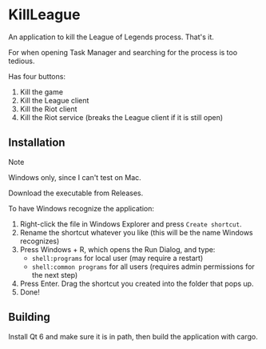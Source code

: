 # KillLeague
An application to kill the League of Legends process. That's it.

For when opening Task Manager and searching for the process is too tedious.

Has four buttons:
1. Kill the game
2. Kill the League client
3. Kill the Riot client
4. Kill the Riot service (breaks the League client if it is still open)

## Installation
> [!NOTE]
> Windows only, since I can't test on Mac.

Download the executable from Releases.

To have Windows recognize the application:
1. Right-click the file in Windows Explorer and press `Create shortcut`.
2. Rename the shortcut whatever you like (this will be the name Windows recognizes)
3. Press Windows + R, which opens the Run Dialog, and type:
   - `shell:programs` for local user (may require a restart)
   - `shell:common programs` for all users (requires admin permissions for the next step)
4. Press Enter. Drag the shortcut you created into the folder that pops up.
5. Done!

## Building
Install Qt 6 and make sure it is in path, then build the application with cargo.
